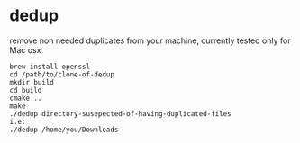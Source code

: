 # dedup
 
remove non needed duplicates from your machine, currently tested only for Mac osx

```shell
brew install openssl
cd /path/to/clone-of-dedup
mkdir build
cd build
cmake ..
make
./dedup directory-susepected-of-having-duplicated-files
i.e:
./dedup /home/you/Downloads
```

